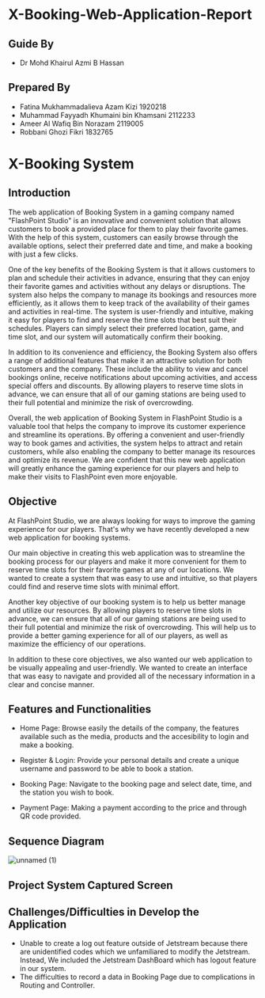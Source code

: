 # X-Booking-Web-Application-Report

## Guide By
- Dr Mohd Khairul Azmi B Hassan

## Prepared By
- Fatina Mukhammadalieva Azam Kizi 1920218
- Muhammad Fayyadh Khumaini bin Khamsani 2112233
- Ameer Al Wafiq Bin Norazam 2119005
- Robbani Ghozi Fikri 1832765 

# X-Booking System

## Introduction
The web application of Booking System in a gaming company named "FlashPoint Studio" is an innovative and convenient solution that allows customers to book a provided place for them to play their favorite games. With the help of this system, customers can easily browse through the available options, select their preferred date and time, and make a booking with just a few clicks. 

One of the key benefits of the Booking System is that it allows customers to plan and schedule their activities in advance, ensuring that they can enjoy their favorite games and activities without any delays or disruptions. The system also helps the company to manage its bookings and resources more efficiently, as it allows them to keep track of the availability of their games and activities in real-time. The system is user-friendly and intuitive, making it easy for players to find and reserve the time slots that best suit their schedules. Players can simply select their preferred location, game, and time slot, and our system will automatically confirm their booking. 

In addition to its convenience and efficiency, the Booking System also offers a range of additional features that make it an attractive solution for both customers and the company. These include the ability to view and cancel bookings online, receive notifications about upcoming activities, and access special offers and discounts. By allowing players to reserve time slots in advance, we can ensure that all of our gaming stations are being used to their full potential and minimize the risk of overcrowding. 

Overall, the web application of Booking System in FlashPoint Studio  is a valuable tool that helps the company to improve its customer experience and streamline its operations. By offering a convenient and user-friendly way to book games and activities, the system helps to attract and retain customers, while also enabling the company to better manage its resources and optimize its revenue. We are confident that this new web application will greatly enhance the gaming experience for our players and help to make their visits to FlashPoint even more enjoyable. 

## Objective
At FlashPoint Studio, we are always looking for ways to improve the gaming experience for our players. That's why we have recently developed a new web application for booking systems.

Our main objective in creating this web application was to streamline the booking process for our players and make it more convenient for them to reserve time slots for their favorite games at any of our locations. We wanted to create a system that was easy to use and intuitive, so that players could find and reserve time slots with minimal effort.

Another key objective of our booking system is to help us better manage and utilize our resources. By allowing players to reserve time slots in advance, we can ensure that all of our gaming stations are being used to their full potential and minimize the risk of overcrowding. This will help us to provide a better gaming experience for all of our players, as well as maximize the efficiency of our operations.

In addition to these core objectives, we also wanted our web application to be visually appealing and user-friendly. We wanted to create an interface that was easy to navigate and provided all of the necessary information in a clear and concise manner.

## Features and Functionalities
- Home Page: Browse easily the details of the company, the features available such as the media, products and the accesibility to login and make a booking.  

- Register & Login: Provide your personal details and create a unique username and password to be able to book a station.

- Booking Page: Navigate to the booking page and select date, time, and the station you wish to book.

- Payment Page: Making a payment according to the price and through QR code provided.

## Sequence Diagram
![unnamed (1)](https://user-images.githubusercontent.com/120077901/214079866-aaf6a43f-4a85-4152-8efb-151ff1d53702.png)

## Project System Captured Screen

## Challenges/Difficulties in Develop the Application
- Unable to create a log out feature outside of Jetstream because there are unidentified codes which we unfamiliared to modify the Jetstream. Instead, We included the Jetstream DashBoard which has logout feature in our system.
- The difficulties to record a data in Booking Page due to complications in Routing and Controller. 
